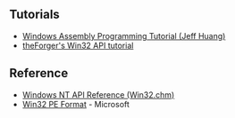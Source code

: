 ## Tutorials
* [Windows Assembly Programming Tutorial (Jeff Huang)](https://doc.lagout.org/operating%20system%20/Windows/winasmtut.pdf)
* [theForger's Win32 API tutorial](http://www.winprog.org/tutorial/)

## Reference
* [Windows NT API Reference (Win32.chm)](http://laurencejackson.com/win32/)
* [Win32 PE Format](https://docs.microsoft.com/en-us/windows/win32/debug/pe-format) - Microsoft
